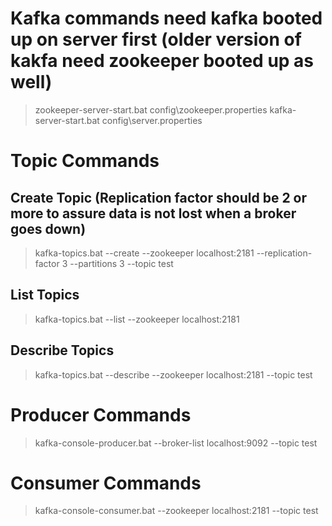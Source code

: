 # Kafka commands need kafka booted up on server first (older version of kakfa need zookeeper booted up as well)
> zookeeper-server-start.bat config\zookeeper.properties
> kafka-server-start.bat config\server.properties

# Topic Commands
## Create Topic (Replication factor should be 2 or more to assure data is not lost when a broker goes down)
> kafka-topics.bat --create --zookeeper localhost:2181 --replication-factor 3 --partitions 3 --topic test

## List Topics
> kafka-topics.bat --list --zookeeper localhost:2181

## Describe Topics
> kafka-topics.bat --describe --zookeeper localhost:2181 --topic test



# Producer Commands
> kafka-console-producer.bat --broker-list localhost:9092 --topic test


# Consumer Commands
> kafka-console-consumer.bat --zookeeper localhost:2181 --topic test
